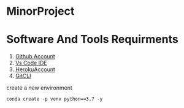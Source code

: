 # MinorProject

# Software And Tools Requirments

1. [Github Account](https://github.com)
2. [Vs Code IDE](https://code.visualstudio.com/)
3. [HerokuAccount](https://heroku.com)
4. [GitCLI](https://git-scm.com/download/win)

create a new environment 

```
conda create -p venv python==3.7 -y
```